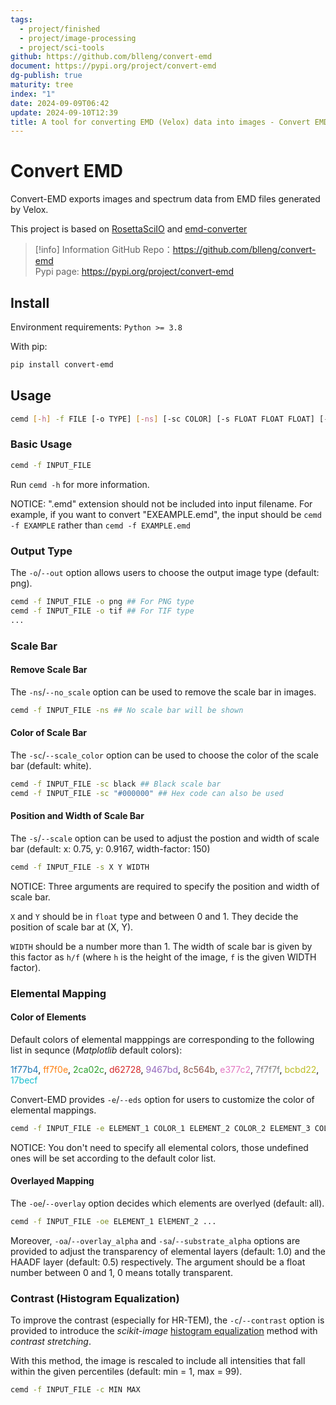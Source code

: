 ```yaml
---
tags:
  - project/finished
  - project/image-processing
  - project/sci-tools
github: https://github.com/blleng/convert-emd
document: https://pypi.org/project/convert-emd
dg-publish: true
maturity: tree
index: "1"
date: 2024-09-09T06:42
update: 2024-09-10T12:39
title: A tool for converting EMD (Velox) data into images - Convert EMD
---
```

# Convert EMD
Convert-EMD exports images and spectrum data from EMD files generated by Velox.

This project is based on [RosettaSciIO](https://github.com/hyperspy/rosettasciio) and [emd-converter](https://github.com/matao1984/emd-converter)

>[!info] Information
>GitHub Repo：https://github.com/blleng/convert-emd  
>Pypi page: https://pypi.org/project/convert-emd

## Install

Environment requirements: `Python >= 3.8`

With pip:

```bash
pip install convert-emd
```

## Usage

```bash
cemd [-h] -f FILE [-o TYPE] [-ns] [-sc COLOR] [-s FLOAT FLOAT FLOAT] [-e Str [Str ...]] [-oe ELEMENT [ELEMENT ...]] [-oa ALPHA] [-sa ALPHA] [-c CONTRAST] [-i INT INT]
```

### Basic Usage

```bash
cemd -f INPUT_FILE
```

Run `cemd -h` for more information.

NOTICE: ".emd" extension should not be included into input filename. For example, if you want to convert "EXEAMPLE.emd", the input should be `cemd -f EXAMPLE` rather than `cemd -f EXAMPLE.emd`

### Output Type

The `-o`/`--out` option allows users to choose the output image type (default: png).

```bash
cemd -f INPUT_FILE -o png ## For PNG type
cemd -f INPUT_FILE -o tif ## For TIF type
...
```

### Scale Bar

#### Remove Scale Bar

The `-ns`/`--no_scale` option can be used to remove the scale bar in images.

```bash
cemd -f INPUT_FILE -ns ## No scale bar will be shown
```

#### Color of Scale Bar

The `-sc`/`--scale_color` option can be used to choose the color of the scale bar (default: white).

```bash
cemd -f INPUT_FILE -sc black ## Black scale bar
cemd -f INPUT_FILE -sc "#000000" ## Hex code can also be used
```

#### Position and Width of Scale Bar

The `-s`/`--scale` option can be used to adjust the postion and width of scale bar (default: x: 0.75, y: 0.9167, width-factor: 150)

```bash
cemd -f INPUT_FILE -s X Y WIDTH
```

NOTICE: Three arguments are required to specify the position and width of scale bar.

`X` and `Y` should be in `float` type and between 0 and 1. They decide the position of scale bar at (X, Y).

`WIDTH` should be a number more than 1. The width of scale bar is given by this factor as `h/f` (where `h` is the height of the image, `f` is the given WIDTH factor).

### Elemental Mapping

#### Color of Elements

Default colors of elemental mapppings are corresponding to the following list in sequnce (*Matplotlib* default colors):

<font color=#1f77b4>1f77b4</font>, <font color=#ff7f0e>ff7f0e</font>, <font color=#2ca02c>2ca02c</font>, <font color=#d62728>d62728</font>, <font color=#9467bd>9467bd</font>, <font color=#8c564b>8c564b</font>, <font color=#e377c2>e377c2</font>, <font color=7f7f7f>7f7f7f</font>, <font color=#bcbd22>bcbd22</font>, <font color=#17becf>17becf</font>

Convert-EMD provides `-e`/`--eds` option for users to customize the color of elemental mappings.

```bash
cemd -f INPUT_FILE -e ELEMENT_1 COLOR_1 ELEMENT_2 COLOR_2 ELEMENT_3 COLOR_3 ...
```

NOTICE: You don't need to specify all elemental colors, those undefined ones will be set according to the default color list.

#### Overlayed Mapping

The `-oe`/`--overlay` option decides which elements are overlyed (default: all).

```bash
cemd -f INPUT_FILE -oe ELEMENT_1 ElEMENT_2 ...
```

Moreover, `-oa`/`--overlay_alpha` and `-sa`/`--substrate_alpha` options are provided to adjust the transparency of elemental layers (default: 1.0) and the HAADF layer (default: 0.5) respectively. The argument should be a float number between 0 and 1, 0 means totally transparent.

### Contrast (Histogram Equalization)

To improve the contrast (especially for HR-TEM), the `-c`/`--contrast` option is provided to introduce the *scikit-image* [histogram equalization](https://scikit-image.org/docs/stable/auto_examples/color_exposure/plot_equalize.html) method with *contrast stretching*.

With this method, the image is rescaled to include all intensities that fall within the given percentiles (default: min = 1, max = 99).

```bash
cemd -f INPUT_FILE -c MIN MAX
```